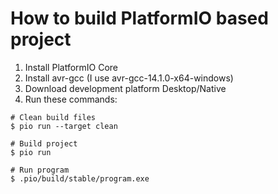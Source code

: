How to build PlatformIO based project
=====================================

1. Install PlatformIO Core
2. Install avr-gcc (I use avr-gcc-14.1.0-x64-windows)
3. Download development platform Desktop/Native
4. Run these commands:



```shell
# Clean build files
$ pio run --target clean

# Build project
$ pio run

# Run program
$ .pio/build/stable/program.exe
```
